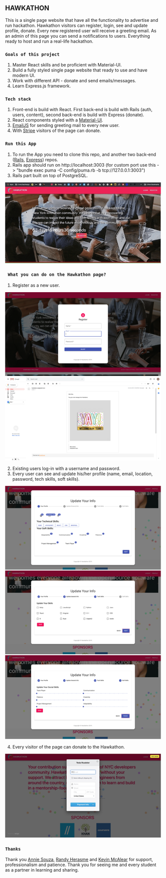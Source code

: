 ## HAWKATHON

This is a single page website that have all the functionality to advertise and run hackathon. Hawkathon visitors can register, login, see and update profile, donate. Every new registered user will receive a greeting email. As an admin of this page you can send a notifications to users. Everything ready to host and run a real-life hackathon.    

### `Goals of this project`

1. Master React skills and be proficient with Material-UI.
2. Build a fully styled single page website that ready to use and have modern UI.
3. Work with different API - donate and send emails/messages.
4. Learn Express.js framework.

### `Tech stack`

1. Front-end is build with React. First back-end is build with Rails (auth, users, content), second back-end is build with Express (donate).
2. React components styled with a [Material-UI](https://material-ui.com).
3. [EmailJS](https://www.emailjs.com/) for sending greeting mail to every new user.
4. With [Stripe](https://stripe.com/) visitors of the page can donate.

### `Run this App`

1. To run the App you need to clone this repo, and another two back-end ([Rails](https://github.com/kastergarta/hawkathon_backend_postgres), [Express](https://github.com/kastergarta/Test_ExpressJS_backend)) repos.
2. Rails app should run on http://localhost:3003 (for custom port use this -> "bundle exec puma -C config/puma.rb -b tcp://127.0.0.1:3003")
3. Rails part built on top of PostgreSQL.

![Hawkathon Demo](Oct_24_2019_16_07_05_min.gif)

### ` What you can do on the Hawkathon page?`

1. Register as a new user. 

![Hawkathon Register](Hawkathon_Register.png)
![Hawkathon Email](Hawkathon_Email.png)

2. Existing users log-in with a username and password. 
3. Every user can see and update his/her profile (name, email, location, password, tech skills, soft skills). 

![Hawkathon Donate 1](Hawkathon_Profile_1.png)
![Hawkathon Donate 1](Hawkathon_Profile_2.png)
![Hawkathon Donate 1](Hawkathon_Profile_3.png)

4. Every visitor of the page can donate to the Hawkathon.

![Hawkathon Donate 1](Hawkathon_Donate_1.png)

### `Thanks`

Thank you [Annie Souza](https://github.com/luanesouza), [Randy Herasme](https://github.com/randyher) and [Kevin McAlear](https://github.com/kevinmcalear) for support, professionalism and patience. Thank you for seeing me and every student as a partner in learning and sharing. 

